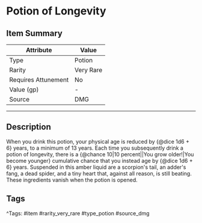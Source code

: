 # Potion of Longevity

## Item Summary

| Attribute            | Value                        |
|----------------------|------------------------------|
| Type                 | Potion |
| Rarity               | Very Rare             |
| Requires Attunement  | No                |
| Value (gp)           | -    |
| Source               | DMG |

---

## Description

When you drink this potion, your physical age is reduced by {@dice 1d6 + 6} years, to a minimum of 13 years. Each time you subsequently drink a potion of longevity, there is a {@chance 10|10 percent||You grow older!|You become younger} cumulative chance that you instead age by {@dice 1d6 + 6} years. Suspended in this amber liquid are a scorpion's tail, an adder's fang, a dead spider, and a tiny heart that, against all reason, is still beating. These ingredients vanish when the potion is opened.

## Tags

^Tags: #item #rarity_very_rare #type_potion #source_dmg